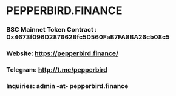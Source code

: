 # PEPPERBIRD.FINANCE
### BSC Mainnet Token Contract : 0x4673f096D287662Bfc5D560FaB7FA8BA26cb08c5
### Website: https://pepperbird.finance/
### Telegram: http://t.me/pepperbird
### Inquiries: admin -at- pepperbird.finance
